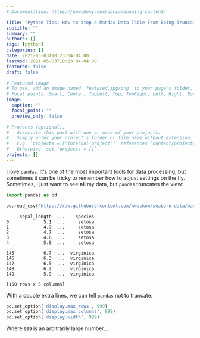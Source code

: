 ```yaml
---
# Documentation: https://wowchemy.com/docs/managing-content/

title: "Python Tips: How to Stop a Pandas Data Table From Being Truncated When Printed"
subtitle: ""
summary: ""
authors: []
tags: [python]
categories: []
date: 2021-05-03T18:23:04-04:00
lastmod: 2021-05-03T18:23:04-04:00
featured: false
draft: false

# Featured image
# To use, add an image named `featured.jpg/png` to your page's folder.
# Focal points: Smart, Center, TopLeft, Top, TopRight, Left, Right, BottomLeft, Bottom, BottomRight.
image:
  caption: ""
  focal_point: ""
  preview_only: false

# Projects (optional).
#   Associate this post with one or more of your projects.
#   Simply enter your project's folder or file name without extension.
#   E.g. `projects = ["internal-project"]` references `content/project/deep-learning/index.md`.
#   Otherwise, set `projects = []`.
projects: []
---
```


I love `pandas`.
It's one of the most important tools for data processing, but sometimes it can be tricky to remember how to adjust settings on the fly.
Sometimes, I just want to see **all** my data, but `pandas` truncates the view:

```python
import pandas as pd

pd.read_csv('https://raw.githubusercontent.com/mwaskom/seaborn-data/master/iris.csv')
```

```
     sepal_length  ...    species
0             5.1  ...     setosa
1             4.9  ...     setosa
2             4.7  ...     setosa
3             4.6  ...     setosa
4             5.0  ...     setosa
..            ...  ...        ...
145           6.7  ...  virginica
146           6.3  ...  virginica
147           6.5  ...  virginica
148           6.2  ...  virginica
149           5.9  ...  virginica

[150 rows x 5 columns]
```

With a couple extra lines, we can tell `pandas` not to truncate:

```python
pd.set_option('display.max_rows', 999)
pd.set_option('display.max_columns', 999)
pd.set_option('display.width', 999)
```

Where `999` is an arbitrarily large number...
